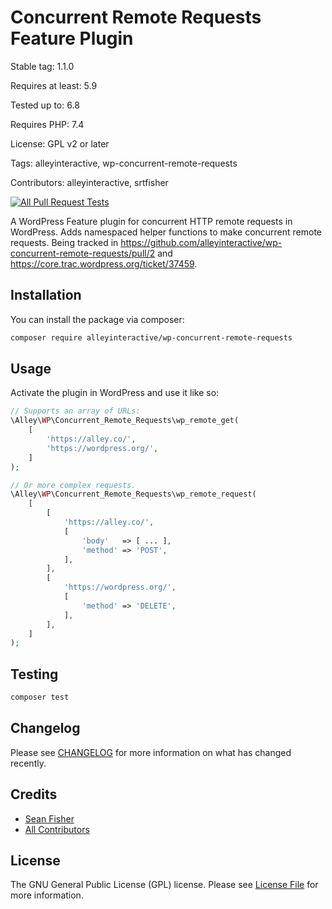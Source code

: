 # Concurrent Remote Requests Feature Plugin

Stable tag: 1.1.0

Requires at least: 5.9

Tested up to: 6.8

Requires PHP: 7.4

License: GPL v2 or later

Tags: alleyinteractive, wp-concurrent-remote-requests

Contributors: alleyinteractive, srtfisher

[![All Pull Request Tests](https://github.com/alleyinteractive/wp-concurrent-remote-requests/actions/workflows/tests.yml/badge.svg?branch=main)](https://github.com/alleyinteractive/wp-concurrent-remote-requests/actions/workflows/tests.yml)

A WordPress Feature plugin for concurrent HTTP remote requests in WordPress.
Adds namespaced helper functions to make concurrent remote requests. Being
tracked in
https://github.com/alleyinteractive/wp-concurrent-remote-requests/pull/2 and
https://core.trac.wordpress.org/ticket/37459.

## Installation

You can install the package via composer:

```bash
composer require alleyinteractive/wp-concurrent-remote-requests
```

## Usage

Activate the plugin in WordPress and use it like so:

```php
// Supports an array of URLs:
\Alley\WP\Concurrent_Remote_Requests\wp_remote_get(
	[
		'https://alley.co/',
		'https://wordpress.org/',
	]
);

// Or more complex requests.
\Alley\WP\Concurrent_Remote_Requests\wp_remote_request(
	[
		[
			'https://alley.co/',
			[
				'body'   => [ ... ],
				'method' => 'POST',
			],
		],
		[
			'https://wordpress.org/',
			[
				'method' => 'DELETE',
			],
		],
	]
);

```

## Testing

```bash
composer test
```

## Changelog

Please see [CHANGELOG](CHANGELOG.md) for more information on what has changed recently.

## Credits

- [Sean Fisher](https://github.com/srtfisher)
- [All Contributors](../../contributors)

## License

The GNU General Public License (GPL) license. Please see [License File](LICENSE) for more information.
